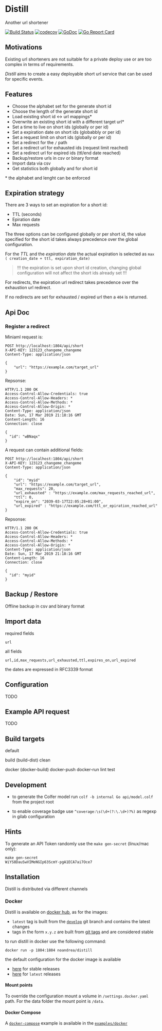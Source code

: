 # Distill

Another url shortener

[![Build Status](https://travis-ci.com/noandrea/distill.svg?branch=master)](https://travis-ci.com/noandrea/distill) [![codecov](https://codecov.io/gh/noandrea/distill/branch/master/graph/badge.svg)](https://codecov.io/gh/noandrea/distill) [![GoDoc](https://godoc.org/github.com/noandrea/distill?status.svg)](https://godoc.org/github.com/noandrea/distill) [![Go Report Card](https://goreportcard.com/badge/github.com/noandrea/distill)](https://goreportcard.com/report/github.com/noandrea/distill)

## Motivations

Existing url shorteners are not suitable for a private deploy use or are too complex in terms of requirements.

_Distill_ aims to create a easy deployable short url service
that can be used for specific events.

## Features

- Choose the alphabet set for the generate short id
- Choose the length of the generate short id
- Load existing short id <-> url mappings\*
- Overwrite an existing short id with a different target url\*
- Set a time to live on short ids (globally or per id)
- Set a expiration date on short ids (globabbly or per id)
- Set a request limit on short ids (globally or per id)
- Set a redirect for the `/` path
- Set a redirect url for exhausted ids (request limit reached)
- Set a redirect url for expired ids (ttl/end date reached)
- Backup/restore urls in csv or binary format
- Import data via csv
- Get statistics both globally and for short id

\* the alphabet and lenght can be enforced

## Expiration strategy

There are 3 ways to set an expiration for a short id:

- TTL (seconds)
- Epiration date
- Max requests

The three options can be configured globally or per short id,
the value specified for the short id takes always precedence over the
global configuration.

For the _TTL_ and the _expiration date_ the actual expiration is selected as
`max ( creation_date + ttl, expiration_date)`

> !!! the expiration is set upon short id creation, changing global configuration
> will not affect the short ids already set !!!

For redirects, the expiration url redirect takes precedence over the exhaustion url redirect.

If no redirects are set for exhausted / expired url then a `404` is returned.

## Api Doc

### Register a redirect

Miniaml request is:

```
POST http://localhost:1804/api/short
X-API-KEY: 123123_changeme_changeme
Content-Type: application/json

{
    "url": "https://example.com/target_url"
}
```

Repsonse:

```
HTTP/1.1 200 OK
Access-Control-Allow-Credentials: true
Access-Control-Allow-Headers: *
Access-Control-Allow-Methods: *
Access-Control-Allow-Origin: *
Content-Type: application/json
Date: Sun, 17 Mar 2019 21:18:16 GMT
Content-Length: 16
Connection: close

{
  "id": "wBNaqx"
}
```

A request can contain additional fields:

```
POST http://localhost:1804/api/short
X-API-KEY: 123123_changeme_changeme
Content-Type: application/json

{
    "id": "myid"
    "url": "https://example.com/target_url",
    "max_requests": 20,
    "url_exhausted" : "https://example.com/max_requests_reached_url",
    "ttl": 0,
    "expire_on": "2039-03-17T22:05:28+01:00",
    "url_expired" : "https://example.com/ttl_or_epiration_reached_url"
}
```

Repsonse:

```
HTTP/1.1 200 OK
Access-Control-Allow-Credentials: true
Access-Control-Allow-Headers: *
Access-Control-Allow-Methods: *
Access-Control-Allow-Origin: *
Content-Type: application/json
Date: Sun, 17 Mar 2019 21:18:16 GMT
Content-Length: 16
Connection: close

{
  "id": "myid"
}
```

## Backup / Restore

Offline backup in csv and binary format

## Import data

required fields

```
url
```

all fields

```
url,id,max_requests,url_exhausted,ttl,expires_on,url_expired
```

the dates are expressed in RFC3339 format

## Configuration

TODO

## Example API request

TODO

## Build targets

default

build (build-dist)
clean

docker (docker-build)
docker-push
docker-run
lint
test

## Development

- to generate the Colfer model run
  `colf -b internal Go api/model.colf` from the project root

- to enable coverage badge use `^coverage:\s(\d+(?:\.\d+)?%)` as regexp in gilab configuration

## Hints

To generate an API Token randomly use the `make gen-secret` (linux/mac only):

```
make gen-secret 
WiYS8DauSwVIMeNGIp63ScmY-pgA1ECA7ai7Oce7
```
## Installation 

Distill is distributed via different channels

### Docker

Distill is available on [docker hub](https://hub.docker.com/r/noandrea/distill), 
as for the images:
- `latest` tag is built from the [`develop`](https://github.com/noandrea/distill/tree/develop) git branch and contains the latest changes
- tags in the form `x.y.z` are built from [git tags](https://github.com/noandrea/distill/releases) and are considered stable

to run distill in docker use the following command:

```
docker run -p 1804:1804 noandrea/distill 
```

the default configuration for the docker image is available 
- [here](https://github.com/noandrea/distill/blob/master/configs/settings.docker.yaml) for stable releases
- [here](https://github.com/noandrea/distill/blob/develop/configs/settings.docker.yaml) for `latest` releases

#### Mount points

To override the configuration mount a volume in `/settings.docker.yaml` path.
For the data folder the mount point is `/data`.

#### Docker Compose

A [`docker-compose`](https://docs.docker.com/compose/) example is available in the [`examples/docker`](https://github.com/noandrea/distill/blob/master/examples/docker)







